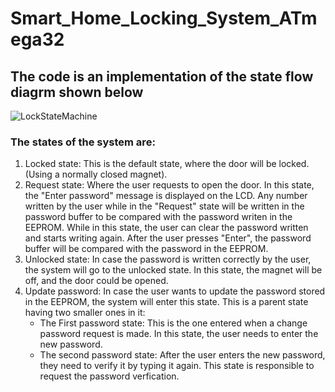 # Smart_Home_Locking_System_ATmega32

## The code is an implementation of the state flow diagrm shown below
![LockStateMachine](https://user-images.githubusercontent.com/90519613/200644234-de68f074-c6e2-4eb6-a1b8-e9d5e4e35f27.PNG)

### The states of the system are:

1. Locked state: This is the default state, where the door will be locked. (Using a normally closed magnet).
2. Request state: Where the user requests to open the door. In this state, the "Enter password" message is displayed on the LCD. Any number written by the user while in the "Request" state will be written in the password buffer to be compared with the password writen in the EEPROM. While in this state, the user can clear the password written and starts writing again. After the user presses "Enter", the password buffer will be compared with the password in the EEPROM.
3. Unlocked state: In case the password is written correctly by the user, the system will go to the unlocked state. In this state, the magnet will be off, and the door could be opened.
4. Update password: In case the user wants to update the password stored in the EEPROM, the system will enter this state. This is a parent state having two smaller ones in it:
      * The First password state: This is the one entered when a change password request is made. In this state, the user needs to enter the new password.
      * The second password state: After the user enters the new password, they need to verify it by typing it again. This state is responsible to request the password verfication.
